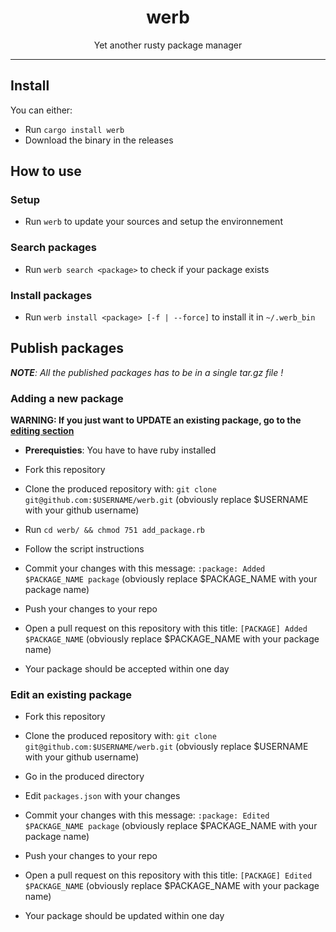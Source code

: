 <div align="center">

# werb

Yet another rusty package manager

</div>

---

## Install

You can either: 

- Run `cargo install werb`
- Download the binary in the releases

## How to use

### Setup

- Run `werb` to update your sources and setup the environnement

### Search packages

- Run `werb search <package>` to check if your package exists

### Install packages

- Run `werb install <package> [-f | --force]` to install it in `~/.werb_bin`

## Publish packages

_**NOTE**: All the published packages has to be in a single tar.gz file !_

### Adding a new package

**WARNING: If you just want to UPDATE an existing package, go to the [editing section](#edit-an-existing-package)**

- **Prerequisties**: You have to have ruby installed

- Fork this repository
- Clone the produced repository with: `git clone git@github.com:$USERNAME/werb.git` (obviously replace $USERNAME with your github username)
- Run `cd werb/ && chmod 751 add_package.rb`
- Follow the script instructions
- Commit your changes with this message: `:package: Added $PACKAGE_NAME package` (obviously replace $PACKAGE_NAME with your package name)
- Push your changes to your repo
- Open a pull request on this repository with this title: `[PACKAGE] Added $PACKAGE_NAME` (obviously replace $PACKAGE_NAME with your package name)

- Your package should be accepted within one day

### Edit an existing package


- Fork this repository
- Clone the produced repository with: `git clone git@github.com:$USERNAME/werb.git` (obviously replace $USERNAME with your github username)
- Go in the produced directory
- Edit `packages.json` with your changes
- Commit your changes with this message: `:package: Edited $PACKAGE_NAME package` (obviously replace $PACKAGE_NAME with your package name)
- Push your changes to your repo
- Open a pull request on this repository with this title: `[PACKAGE] Edited $PACKAGE_NAME` (obviously replace $PACKAGE_NAME with your package name)

- Your package should be updated within one day